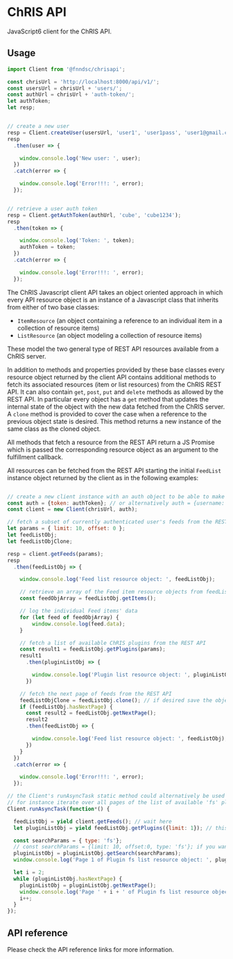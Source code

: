 # ChRIS API
JavaScript6 client for the ChRIS API.

## Usage

``` javascript
import Client from '@fnndsc/chrisapi';

const chrisUrl = 'http://localhost:8000/api/v1/';
const usersUrl = chrisUrl + 'users/';
const authUrl = chrisUrl + 'auth-token/';
let authToken;
let resp;


// create a new user
resp = Client.createUser(usersUrl, 'user1', 'user1pass', 'user1@gmail.com');
resp
  .then(user => {

    window.console.log('New user: ', user);
  })
  .catch(error => {

    window.console.log('Error!!!: ', error);
  });


// retrieve a user auth token
resp = Client.getAuthToken(authUrl, 'cube', 'cube1234');
resp
  .then(token => {

    window.console.log('Token: ', token);
    authToken = token;
  })
  .catch(error => {

    window.console.log('Error!!!: ', error);
  });

```

The ChRIS Javascript client API takes an object oriented approach in which every API resource object is an instance
of a Javascript class that inherits from either of two base classes:

* ``ItemResource`` (an object containing a reference to an individual item in a collection of resource items)
* ``ListResource`` (an object modeling a collection of resource items)

These model the two general type of REST API resources available from a ChRIS server.

In addition to methods and properties provided by these base classes every resource object returned by
the client API contains additional methods to fetch its associated resources (item or list resources)
from the ChRIS REST API. It can also contain ``get``, ``post``, ``put`` and ``delete`` methods as allowed by
the REST API. In particular every object has a ``get`` method that updates the internal state of the object
with the new data fetched from the ChRIS server. A `clone` method is provided to cover the case when a reference
to the previous object state is desired. This method returns a new instance of the same class as the cloned object.

All methods that fetch a resource from the REST API return a JS Promise which is passed the corresponding resource
object as an argument to the fulfillment callback.

All resources can be fetched from the REST API starting the initial `FeedList` instance object returned by the client
as in the following examples:

``` javascript

// create a new client instance with an auth object to be able to make authenticated requests
const auth = {token: authToken}; // or alternatively auth = {username: 'cube', password: 'cube1234'}
const client = new Client(chrisUrl, auth);

// fetch a subset of currently authenticated user's feeds from the REST API into an initial Feedlist object
let params = { limit: 10, offset: 0 };
let feedListObj;
let feedListObjClone;

resp = client.getFeeds(params);
resp
  .then(feedListObj => {

    window.console.log('Feed list resource object: ', feedListObj);

    // retrieve an array of the Feed item resource objects from feedListObj
    const feedObjArray = feedListObj.getItems();

    // log the individual Feed items' data
    for (let feed of feedObjArray) {
        window.console.log(feed.data);
    }

    // fetch a list of available ChRIS plugins from the REST API
    const result1 = feedListObj.getPlugins(params);
    result1
      .then(pluginListObj => {

        window.console.log('Plugin list resource object: ', pluginListObj);
      })

    // fetch the next page of feeds from the REST API
    feedListObjClone = feedListObj.clone(); // if desired save the object's current state in another object
    if (feedListObj.hasNextPage) {
      const result2 = feedListObj.getNextPage();
      result2
      .then(feedListObj => {

        window.console.log('Feed list resource object: ', feedListObj);
      })
    }
  })
  .catch(error => {

    window.console.log('Error!!!: ', error);
  });

// the Client's runAsyncTask static method could alternatively be used to wait for promises in Javascript 6
// for instance iterate over all pages of the list of available 'fs' plugins
Client.runAsyncTask(function*() {

  feedListObj = yield client.getFeeds(); // wait here
  let pluginListObj = yield feedListObj.getPlugins({limit: 1}); // this is to just fetch an initial PluginList resource obj

  const searchParams = { type: 'fs'};
  // const searchParams = {limit: 10, offset:0, type: 'fs'}; if you want to override default REST API page size
  pluginListObj = pluginListObj.getSearch(searchParams);
  window.console.log('Page 1 of Plugin fs list resource object: ', pluginListObj);

  let i = 2;
  while (pluginListObj.hasNextPage) {
    pluginListObj = pluginListObj.getNextPage();
    window.console.log('Page ' + i + ' of Plugin fs list resource object: ', pluginListObj);
    i++;
  }
});

```

## API reference

Please check the API reference links for more information.
